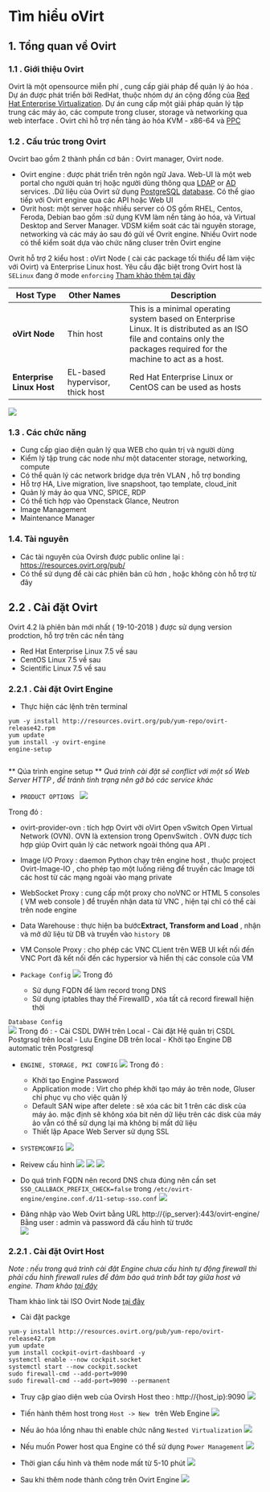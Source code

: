 
# Tìm hiểu oVirt

## 1. Tổng quan về Ovirt

### 1.1 . Giới thiệu Ovirt
 Ovirt là một opensource miễn phí , cung cấp giải pháp để quản lý ảo hóa . Dự án được phát triển bởi RedHat, thuộc nhóm dự án cộng đồng của [Red Hat Enterprise Virtualization](https://en.wikipedia.org/wiki/Red_Hat_Enterprise_Virtualization). Dự án cung cấp một giải pháp quản lý tập trung các máy ảo, các compute trong cluser, storage và networking qua web interface . Ovirt chỉ hỗ trợ nền tảng ảo hóa KVM - x86-64 và [PPC](https://en.wikipedia.org/wiki/PowerPC "PowerPC") 
### 1.2 . Cấu trúc trong Ovirt
Ovcirt bao gồm 2 thành phần cơ bản : Ovirt manager, Ovirt node.

- Ovirt engine : được phát triển trên ngôn ngữ Java. Web-UI là một web portal cho người quản trị hoặc người dùng thông qua [LDAP](https://en.wikipedia.org/wiki/Lightweight_Directory_Access_Protocol) or [AD](https://en.wikipedia.org/wiki/Active_directory "Active directory") services. .Dữ liệu của Ovirt sử dụng [PostgreSQL](https://en.wikipedia.org/wiki/PostgreSQL "PostgreSQL")  [database](https://en.wikipedia.org/wiki/Database). Có thể giao tiếp với Ovirt engine qua các API hoặc Web UI
- Ovrit host: một server hoặc nhiều server có OS gồm RHEL, Centos, Feroda, Debian bao gồm :sử dụng KVM làm nền tảng ảo hóa, và Virtual Desktop and Server Manager. VDSM kiểm soát các tài nguyên storage, networking và các máy ảo sau đó gửi về Ovrit engine. Nhiều Ovirt node có thể kiểm soát dựa vào chức năng cluser trên Ovirt engine

Ovrit hỗ trợ 2 kiểu host :	oVirt Node ( cài các package tối thiểu để làm việc với Ovirt)  và Enterprise Linux host. Yêu cầu đặc biệt trong Ovirt host là `SELinux` đang ở mode `enforcing` [Tham khảo thêm tại đây](https://docs.fedoraproject.org/en-US/Fedora/11/html/Security-Enhanced_Linux/sect-Security-Enhanced_Linux-Working_with_SELinux-Enabling_and_Disabling_SELinux.html)

|Host Type|Other Names|Description|
|------------|---------------|--------|
|**oVirt Node** |Thin host |This is a minimal operating system based on Enterprise Linux. It is distributed as an ISO file and contains only the packages required for the machine to act as a host.|
|**Enterprise Linux Host**|EL-based hypervisor, thick host |Red Hat Enterprise Linux or CentOS can be used as hosts |

![](![](https://ovirt.org/images/wiki/Ovirt-1024x698.png?1478101462))

### 1.3 . Các chức năng 
- Cung cấp giao diện quản lý qua WEB cho quản trị và người dùng
- Kiểm lý tập trung các node như một datacenter storage, networking, compute
- Có thể quản lý các network bridge dựa trên VLAN , hỗ trợ bonding
- Hỗ trợ HA, Live migration, live snapshoot, tạo template, cloud_init 
- Quản lý máy ảo qua VNC, SPICE, RDP
- Có thể tích hợp vào Openstack Glance, Neutron 
- Image Management
- Maintenance Manager

### 1.4. Tài nguyên
- Các tài nguyên của Ovirsh được public online lại : https://resources.ovirt.org/pub/ 
- Có thể sử dụng để cài các phiên bản cũ hơn , hoặc không còn hỗ trợ từ đây 
## 2.2 . Cài đặt Ovirt

Ovirt 4.2 là phiên bản mới nhất ( 19-10-2018 ) được sử dụng version prodction, hỗ trợ trên các nền tảng
-  Red Hat Enterprise Linux 7.5 về sau
-  CentOS Linux 7.5 về sau
-  Scientific Linux 7.5 về sau
### 2.2.1 . Cài đặt Ovirt Engine

- Thực hiện các lệnh trên terminal
```
yum -y install http://resources.ovirt.org/pub/yum-repo/ovirt-release42.rpm
yum update
yum install -y ovirt-engine
engine-setup


```
** Qúa trình engine setup **
*Quá trình cài đặt sẽ  conflict với một số Web Server HTTP , để tránh tình trạng nên gỡ bỏ các service khác*

- `PRODUCT OPTIONS `
![](https://i.imgur.com/1GOX3qm.png)


Trong đó :
- ovirt-provider-ovn : tích hợp Ovirt vỡi oVirt Open vSwitch Open Virtual Network (OVN). OVN là extension trong OpenvSwitch . OVN được tích hợp giúp Ovirt quản lý các network ngoài thông qua API . 
- Image I/O Proxy : daemon Python chạy trên engine host , thuộc project Ovirt-Image-IO , cho phép tạo một luồng riêng để truyền các Image tới các host từ các mạng ngoài vào mạng private
- WebSocket Proxy : cung cấp một proxy cho noVNC or HTML 5 consoles ( VM web console ) để truyền nhận data từ VNC , hiện tại chỉ có thể cài trên node engine
- Data Warehouse : thực hiện ba bước**Extract, Transform and Load** ,  nhận và mở dữ liệu từ DB và truyền vào  `history DB`
- VM Console Proxy : cho phép các VNC CLient trên WEB UI kết nối đến VNC Port đã kết nối đến  các hypersior và hiển thị các console của VM 

- `Package Config` 
![](https://i.imgur.com/0Onhe9J.png)
	Trong đó 
	- Sử dụng FQDN để làm record trong DNS
	- Sử dụng iptables thay thế FirewallD , xóa tất cả record firewall hiện thời

`Database Config`	
![](https://i.imgur.com/rTGQA5i.png)
	Trong đó :
	-  Cài CSDL DWH trên  Local
	-  Cài đặt Hệ quản trị CSDL Postgrsql trên local
	-  Lưu Engine DB trên local
	-  Khởi tạo Engine DB automatic trên Postgresql	

- `ENGINE, STORAGE, PKI CONFIG`
![](https://i.imgur.com/an89ZVy.png)
	Trong đó :
	- Khởi tạo Engine Password
	- Application mode : Virt cho phép khởi tạo máy ảo trên 	node, Gluser chỉ phục vụ cho việc quản lý 
	- Default SAN wipe after delete : sẽ xóa các bit 1 trên các disk của máy ảo. mặc định sẽ không xóa bit nên dữ liệu trên các disk của máy ảo vẫn có thể sử dụng lại mà không bị mất dữ liệu
	- Thiết lập Apace Web Server sử dụng SSL
- `SYSTEMCONFIG`
![](https://i.imgur.com/HGFgjOA.png)
- Reivew cấu hình
![](https://i.imgur.com/s0DpOPR.png)
![](https://i.imgur.com/Pyfx1OC.png)
![](https://i.imgur.com/4p3PKOO.png)

- Do quá trình FQDN nên record DNS chưa đúng nên cần set `SSO_CALLBACK_PREFIX_CHECK=false` trong `/etc/ovirt-engine/engine.conf.d/11-setup-sso.conf`
![](https://i.imgur.com/KBFjCrN.png)

- Đăng nhập vào Web Ovirt bằng URL http://{ip_server}:443/ovirt-engine/
Bằng user : admin và password đã cấu hình từ trước	
![](https://i.imgur.com/YYTwdTH.png)

### 2.2.1 . Cài đặt Ovirt Host

*Note : nếu trong quá trình cài đặt Engine chưa cấu hình tự động firewall thì phải  cấu hình firewall rules để đảm bảo quá trình bắt tay giữa host và engine. Tham khảo [tại đây](https://www.ovirt.org/documentation/install-guide/chap-System_Requirements/#hypervisor-firewall-requirements)*

Tham khảo link tải ISO Ovirt Node [tại đây](https://www.ovirt.org/documentation/install-guide/chap-oVirt_Nodes/)

- Cài đặt packge
```
yum-y install http://resources.ovirt.org/pub/yum-repo/ovirt-release42.rpm
yum update
yum install cockpit-ovirt-dashboard -y
systemctl enable --now cockpit.socket
systemctl start --now cockpit.socket
sudo firewall-cmd --add-port=9090
sudo firewall-cmd --add-port=9090 --permanent
```
- Truy cập giao diện web của Ovirsh Host theo : http://{host_ip}:9090
![](https://i.imgur.com/16MfrTm.png)



- Tiến hành thêm host trong ``Host -> New `` trên Web Engine 
![](https://i.imgur.com/P3ReOvu.png)

- Nếu ảo hóa lồng nhau thì enable chức năng `Nested Virtualization`
![](https://i.imgur.com/xvRhMLq.png)

- Nếu muốn Power host qua Engine có thể sử dụng `Power Management`
![](https://i.imgur.com/GuBrcjG.png)

- Thời gian cấu hình và thêm node mất từ 5-10 phút
![](https://i.imgur.com/Jt6KqTh.png)

- Sau khi thêm node thành công trên Ovirt Engine
![](https://i.imgur.com/Y8njb8J.png)
